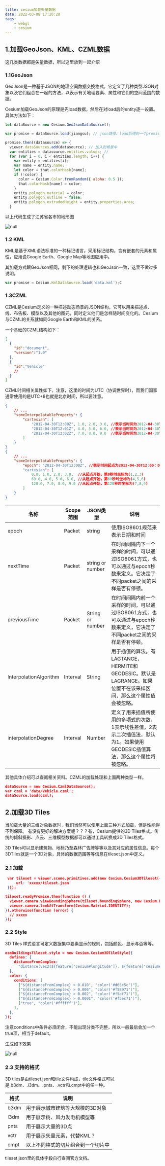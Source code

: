```yaml
---
title: cesium加载矢量数据
date: 2022-03-08 17:20:28
tags:
    - webgl
    - cesium
---
```


## 1.加载GeoJson、KML、CZML数据

这几类数据都是矢量数据，所以这里放到一起介绍

### 1.1GeoJson

GeoJson是一种基于JSON的地理空间数据交换格式，它定义了几种类型JSON对象以及它们组合在一起的方法，以表示有关地理要素、属性和它们的空间范围的数据。

Cesium加载GeoJson的原理是先load数据，然后在对load后的entity逐一设置。具体方法如下：

```javascript
let dataSource = new Cesium.GeoJsonDataSource();

var promise = dataSource.load(jiangsu); // json路径，load后得到一个promise对象

promise.then((datasource) => {
  viewer.dataSources.add(datasource); // 加入到场景中
  var entities = datasource.entities.values; // 
  for (var i = 0; i < entities.length; i++) {
    var entity = entities[i];
    var name = entity.name;
    let color = that.colorHash[name];
    if (!color) {
      color = Cesium.Color.fromRandom({ alpha: 0.5 });
      that.colorHash[name] = color;
    }
    entity.polygon.material = color;
    entity.polygon.outline = false;
    entity.polygon.extrudedHeight = entity.properties.area;
  }
```

以上代码生成了江苏省各市的地形图

![null](https://s2.loli.net/2024/01/08/ThFqoA6jfSVdmsr.png)

<!-- more -->

### 1.2 KML

KML是基于XML语法标准的一种标记语言，采用标记结构，含有嵌套的元素和属性，应用说Google Earth、Google Map等地图应用中。

其加载方式跟GeoJson相同，剩下的处理逻辑也和GeoJson一致，这里不做过多说明。

```javascript
var promise = Cesium.KmlDataSource.load('data.kml');C
```

### 1.3CZML

CZML是Cesium定义的一种描述动态场景的JSON结构，它可以用来描述点、线、布告板、模型以及其他的图元，同时定义他们是怎样随时间变化的。Cesium与CZML的关系就如同Google Earth和KML的关系。

一个基础的CZML结构如下：

```json
[
  {
    "id":"document",
    "version":"1.0"
  },
  {
    "id":"Vehicle"
    //
  }
]
```

CZML时间相关属性如下，注意，这里的时间为UTC（协调世界时），而我们国家通常使用的是UTC+8也就是北京时间，所以要注意。

```json
{
    // ...  
    "someInterpolatableProperty": {  
        "cartesian": [  
            "2012-04-30T12:00Z", 1.0, 2.0, 3.0, //表示当时间为2012-04-30T12:00Z，坐标为(1,2,3)
            "2012-04-30T12:01Z", 4.0, 5.0, 6.0, //表示当时间为2012-04-30T12:01Z，坐标为(4,5,6)
            "2012-04-30T12:02Z", 7.0, 8.0, 9.0  //表示当时间为2012-04-30T12:02Z，坐标为(7,8,9)
        ]  
    }  
}
{  
    // ...  
    "someInterpolatableProperty": {  
        "epoch": "2012-04-30T12:00Z", //表示时间起点为2012-04-30T12:00：00 
        "cartesian": [  
            0.0, 1.0, 2.0, 3.0,  //从起点开始，第0秒时坐标为(1,2,3)
            60.0, 4.0, 5.0, 6.0, //从起点开始，第60秒时坐标为(4,5,6) 
            120.0, 7.0, 8.0, 9.0 //从起点开始，第120秒时坐标为(7,8,9) 
        ]  
    }  
}
```

| 名称                   | Scope 范围 | JSON类型         | 说明                                                         |
| ---------------------- | ---------- | ---------------- | ------------------------------------------------------------ |
| epoch                  | Packet     | string           | 使用ISO8601规范来表示日期和时间                              |
| nextTime               | Packet     | string or number | 在时间间隔内下一个采样的时间，可以通过ISO8061方式，也可以通过与epoch秒数来定义。它决定了不同packet之间的采样是否有停顿。 |
| previousTime           | Packet     | String or number | 在时间间隔内前一个采样的时间，可以通过ISO8061方式，也可以通过与epoch秒数来定义，它决定了不同packet之间的采样是否有停顿。 |
| InterpolationAlgorithm | Interval   | String           | 用于插值的算法，有LAGTANGE，HERMITE和GEODESIC。默认是LAGRANGE。如果位置不在该采样区间，那么这个属性值会被忽略。 |
| interpolationDegree    | Interval   | Number           | 定义了用来插值所使用的多项式的次数，1表示线性差值，2表示二次插值法，默认为1。如果使用GEODESIC插值算法，那么这个属性将被忽略。 |

其他具体介绍可以查阅相关资料。CZML的加载处理和上面两种类型一样。

```json
dataSource = new Cesium.CzmlDataSource();
var czml = 'data/Vehicle.czml';
dataSource.load(czml);
```

## 2.加载3D Tiles

当加载大量的三维对象数据时，我们当然可以使用上面三种方式加载，但是性能得不到保障。
有没有更好的解决方案呢？？？有，Cesium提供的3D Tiles格式。传统的倾斜摄影、点云、三维模型数据都可以通过工具转换成3D Tiles格式。

3D Tiles可以显示建筑物、地标乃至森林广告牌等等以及其对应的属性信息。每个3DTiles就是一个3D对象，具体的数据范围等等信息在tileset.json中定义。

### 2.1 加载

```json
 var tileset = viewer.scene.primitives.add(new Cesium.Cesium3DTileset({
     url: 'xxxxx/tileset.json'
 }));

tileset.readyPromise.then(function () {
  viewer.camera.viewBoundingSphere(tileset.boundingSphere, new Cesium.HeadingPitchRange(0, -0.5, 0));
  viewer.camera.lookAtTransform(Cesium.Matrix4.IDENTITY);
}).otherwise(function (error) {
  // xxxxx
});
```

### 2.2 Style

3D Tiles 样式语言可定义数据集中要素显示的规则，包括颜色、显示与否等等。

```json
osmBuildingsTileset.style = new Cesium.Cesium3DTileStyle({
  defines: {
    distanceFromComplex:
      "distance(vec2(${feature['cesium#longitude']}, ${feature['cesium#latitude']}), vec2(144.96007, -37.82249))",
  },
  color: {
    conditions: [
      ["${distanceFromComplex} > 0.010", "color('#d65c5c')"],
      ["${distanceFromComplex} > 0.006", "color('#f58971')"],
      ["${distanceFromComplex} > 0.002", "color('#f5af71')"],
      ["${distanceFromComplex} > 0.0001", "color('#f5ec71')"],
      ["true", "color('#ffffff')"],
    ],
  },
});
```

注意conditions中条件必须闭合，不能出现分类不完整，所以一般最后会加一个true项，相当于default。

生成如下效果

![null](https://s2.loli.net/2024/01/08/5Nr4yYbtiHRd6Jk.png)

### 2.3 支持的格式

3D tiles是由tileset.json和tile文件构成，tile文件格式可以是.b3dm、.i3dm、.pnts、.vctr和.cmpt中的任一种。

| **格式** | **说明**                           |
| -------- | ---------------------------------- |
| b3dm     | 用于展示城市建筑等大规模的3D对象   |
| l3dm     | 用于展示树、风力发电机模型等       |
| pnts     | 用于展示大量的3D点                 |
| vctr     | 用于展示矢量元素，代替KML？        |
| cmpt     | 以上不同格式的切片组合到一个切片中 |

tileset.json里的具体字段自行查阅官方文档。
